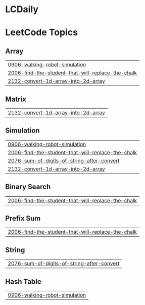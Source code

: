 # LCDaily
<!---LeetCode Topics Start-->
# LeetCode Topics
## Array
|  |
| ------- |
| [0906-walking-robot-simulation](https://github.com/nishkarshpal/LCDaily/tree/master/0906-walking-robot-simulation) |
| [2006-find-the-student-that-will-replace-the-chalk](https://github.com/nishkarshpal/LCDaily/tree/master/2006-find-the-student-that-will-replace-the-chalk) |
| [2132-convert-1d-array-into-2d-array](https://github.com/nishkarshpal/LCDaily/tree/master/2132-convert-1d-array-into-2d-array) |
## Matrix
|  |
| ------- |
| [2132-convert-1d-array-into-2d-array](https://github.com/nishkarshpal/LCDaily/tree/master/2132-convert-1d-array-into-2d-array) |
## Simulation
|  |
| ------- |
| [0906-walking-robot-simulation](https://github.com/nishkarshpal/LCDaily/tree/master/0906-walking-robot-simulation) |
| [2006-find-the-student-that-will-replace-the-chalk](https://github.com/nishkarshpal/LCDaily/tree/master/2006-find-the-student-that-will-replace-the-chalk) |
| [2076-sum-of-digits-of-string-after-convert](https://github.com/nishkarshpal/LCDaily/tree/master/2076-sum-of-digits-of-string-after-convert) |
| [2132-convert-1d-array-into-2d-array](https://github.com/nishkarshpal/LCDaily/tree/master/2132-convert-1d-array-into-2d-array) |
## Binary Search
|  |
| ------- |
| [2006-find-the-student-that-will-replace-the-chalk](https://github.com/nishkarshpal/LCDaily/tree/master/2006-find-the-student-that-will-replace-the-chalk) |
## Prefix Sum
|  |
| ------- |
| [2006-find-the-student-that-will-replace-the-chalk](https://github.com/nishkarshpal/LCDaily/tree/master/2006-find-the-student-that-will-replace-the-chalk) |
## String
|  |
| ------- |
| [2076-sum-of-digits-of-string-after-convert](https://github.com/nishkarshpal/LCDaily/tree/master/2076-sum-of-digits-of-string-after-convert) |
## Hash Table
|  |
| ------- |
| [0906-walking-robot-simulation](https://github.com/nishkarshpal/LCDaily/tree/master/0906-walking-robot-simulation) |
<!---LeetCode Topics End-->